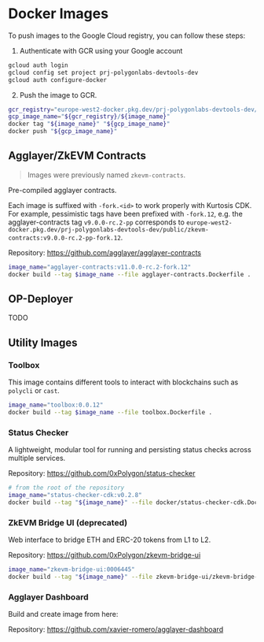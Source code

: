# Docker Images

To push images to the Google Cloud registry, you can follow these steps:

1. Authenticate with GCR using your Google account

```bash
gcloud auth login
gcloud config set project prj-polygonlabs-devtools-dev
gcloud auth configure-docker
```

2. Push the image to GCR.

```bash
gcr_registry="europe-west2-docker.pkg.dev/prj-polygonlabs-devtools-dev/public"
gcp_image_name="${gcr_registry}/${image_name}"
docker tag "${image_name}" "${gcp_image_name}"
docker push "${gcp_image_name}"
```

## Agglayer/ZkEVM Contracts

> Images were previously named `zkevm-contracts`.

Pre-compiled agglayer contracts.

Each image is suffixed with `-fork.<id>` to work properly with Kurtosis CDK. For example, pessimistic tags have been prefixed with `-fork.12`, e.g. the agglayer-contracts tag `v9.0.0-rc.2-pp` corresponds to `europe-west2-docker.pkg.dev/prj-polygonlabs-devtools-dev/public/zkevm-contracts:v9.0.0-rc.2-pp-fork.12`.

Repository: <https://github.com/agglayer/agglayer-contracts>

```bash
image_name="agglayer-contracts:v11.0.0-rc.2-fork.12"
docker build --tag $image_name --file agglayer-contracts.Dockerfile .
```

## OP-Deployer

TODO

## Utility Images

### Toolbox

This image contains different tools to interact with blockchains such as `polycli` or `cast`.

```bash
image_name="toolbox:0.0.12"
docker build --tag $image_name --file toolbox.Dockerfile .
```

### Status Checker

A lightweight, modular tool for running and persisting status checks across multiple services.

Repository: <https://github.com/0xPolygon/status-checker>

```bash
# from the root of the repository
image_name="status-checker-cdk:v0.2.8"
docker build --tag "${image_name}" --file docker/status-checker-cdk.Dockerfile .
```

### ZkEVM Bridge UI (deprecated)

Web interface to bridge ETH and ERC-20 tokens from L1 to L2.

Repository: <https://github.com/0xPolygon/zkevm-bridge-ui>

```bash
image_name="zkevm-bridge-ui:0006445"
docker build --tag "${image_name}" --file zkevm-bridge-ui/zkevm-bridge-ui.Dockerfile zkevm-bridge-ui
```

### Agglayer Dashboard

Build and create image from here:

Repository: <https://github.com/xavier-romero/agglayer-dashboard>
